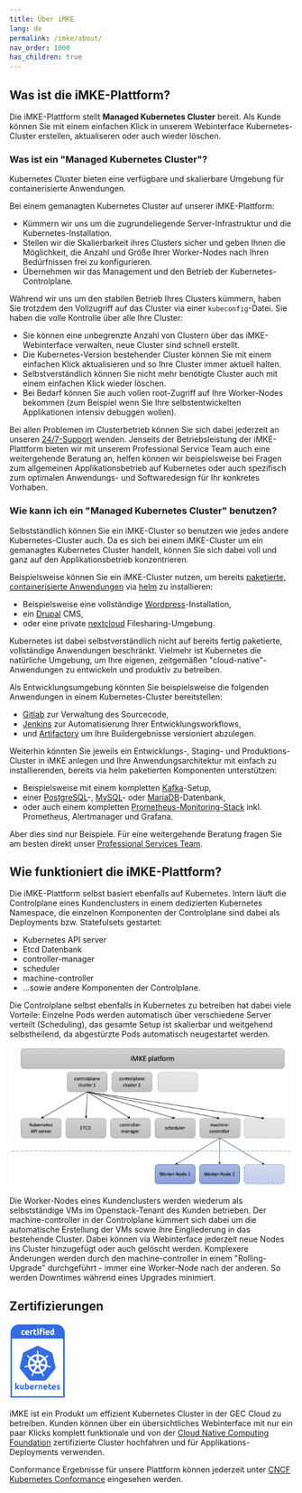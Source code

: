 ```yaml
---
title: Über iMKE
lang: de
permalink: /imke/about/
nav_order: 1000
has_children: true
---
```


## Was ist die iMKE-Plattform?

Die iMKE-Plattform stellt **Managed Kubernetes Cluster** bereit. Als Kunde können Sie mit einem einfachen Klick in unserem Webinterface Kubernetes-Cluster erstellen, aktualiseren oder auch wieder löschen.

### Was ist ein "Managed Kubernetes Cluster"?

Kubernetes Cluster bieten eine verfügbare und skalierbare Umgebung für containerisierte Anwendungen.

Bei einem gemanagten Kubernetes Cluster auf unserer iMKE-Plattform:

* Kümmern wir uns um die zugrundeliegende Server-Infrastruktur und die Kubernetes-Installation.
* Stellen wir die Skalierbarkeit ihres Clusters sicher und geben Ihnen die Möglichkeit, die Anzahl und Größe Ihrer Worker-Nodes nach Ihren Bedürfnissen frei zu konfigurieren.
* Übernehmen wir das Management und den Betrieb der Kubernetes-Controlplane.

Während wir uns um den stabilen Betrieb Ihres Clusters kümmern, haben Sie trotzdem den Vollzugriff auf das Cluster via einer `kubeconfig`-Datei. Sie haben die volle Kontrolle über alle Ihre Cluster:

* Sie können eine unbegrenzte Anzahl von Clustern über das iMKE-Webinterface verwalten, neue Cluster sind schnell erstellt.
* Die Kubernetes-Version bestehender Cluster können Sie mit einem einfachen Klick aktualisieren und so Ihre Cluster immer aktuell halten.
* Selbstverständlich können Sie nicht mehr benötigte Cluster auch mit einem einfachen Klick wieder löschen.
* Bei Bedarf können Sie auch vollen root-Zugriff auf Ihre Worker-Nodes bekommen (zum Beispiel wenn Sie Ihre selbstentwickelten Applikationen intensiv debuggen wollen).

Bei allen Problemen im Clusterbetrieb können Sie sich dabei jederzeit an unseren [24/7-Support](mailto:support@gec.io) wenden. Jenseits der Betriebsleistung der iMKE-Plattform bieten wir mit unserem Professional Service Team auch eine weitergehende Beratung an, helfen können wir beispielsweise bei Fragen zum allgemeinen Applikationsbetrieb auf Kubernetes oder auch spezifisch zum optimalen Anwendungs- und Softwaredesign für Ihr konkretes Vorhaben.

### Wie kann ich ein "Managed Kubernetes Cluster" benutzen?

Selbstständlich können Sie ein iMKE-Cluster so benutzen wie jedes andere Kubernetes-Cluster auch. Da es sich bei einem iMKE-Cluster um ein gemanagtes Kubernetes Cluster handelt, können Sie sich dabei voll und ganz auf den Applikationsbetrieb konzentrieren.

Beispielsweise können Sie ein iMKE-Cluster nutzen, um bereits [paketierte, containerisierte Anwendungen](https://artifacthub.io/) via [helm](https://helm.sh/) zu installieren:

* Beispielsweise eine vollständige [Wordpress](https://artifacthub.io/packages/helm/bitnami/wordpress)-Installation,
* ein [Drupal](https://artifacthub.io/packages/helm/bitnami/drupal) CMS,
* oder eine private [nextcloud](https://artifacthub.io/packages/helm/nextcloud/nextcloud) Filesharing-Umgebung.

Kubernetes ist dabei selbstverständlich nicht auf bereits fertig paketierte, vollständige Anwendungen beschränkt. Vielmehr ist Kubernetes die natürliche Umgebung, um Ihre eigenen, zeitgemäßen "cloud-native"-Anwendungen zu entwickeln und produktiv zu betreiben.

Als Entwicklungsumgebung könnten Sie beispielsweise die folgenden Anwendungen in einem Kubernetes-Cluster bereitstellen:

* [Gitlab](https://artifacthub.io/packages/helm/gitlab/gitlab) zur Verwaltung des Sourcecode,
* [Jenkins](https://artifacthub.io/packages/helm/jenkinsci/jenkins) zur Automatisierung Ihrer Entwicklungsworkflows,
* und [Artifactory](https://artifacthub.io/packages/helm/jfrog/artifactory) um Ihre Buildergebnisse versioniert abzulegen.

Weiterhin könnten Sie jeweils ein Entwicklungs-, Staging- und Produktions-Cluster in iMKE anlegen und Ihre Anwendungsarchitektur mit einfach zu installierenden, bereits via helm paketierten Komponenten unterstützen:

* Beispielsweise mit einem kompletten [Kafka](https://artifacthub.io/packages/helm/bitnami/kafka)-Setup,
* einer [PostgreSQL](https://artifacthub.io/packages/helm/bitnami/postgresql)-, [MySQL](https://artifacthub.io/packages/helm/bitnami/mysql)- oder [MariaDB](https://artifacthub.io/packages/helm/bitnami/mariadb)-Datenbank,
* oder auch einem kompletten [Prometheus-Monitoring-Stack](https://artifacthub.io/packages/helm/prometheus-community/kube-prometheus-stack) inkl. Prometheus, Alertmanager und Grafana.

Aber dies sind nur Beispiele. Für eine weitergehende Beratung fragen Sie am besten direkt unser [Professional Services Team](mailto:support@gec.io).

## Wie funktioniert die iMKE-Plattform?

Die iMKE-Plattform selbst basiert ebenfalls auf Kubernetes. Intern läuft die Controlplane eines Kundenclusters in einem dedizierten Kubernetes Namespace, die einzelnen Komponenten der Controlplane sind dabei als Deployments bzw. Statefulsets gestartet:

* Kubernetes API server
* Etcd Datenbank
* controller-manager
* scheduler
* machine-controller
* ...sowie andere Komponenten der Controlplane.

Die Controlplane selbst ebenfalls in Kubernetes zu betreiben hat dabei viele Vorteile: Einzelne Pods werden automatisch über verschiedene Server verteilt (Scheduling), das gesamte Setup ist skalierbar und weitgehend selbstheilend, da abgestürzte Pods automatisch neugestartet werden.

![iMKE platform](imke-platform.png)

Die Worker-Nodes eines Kundenclusters werden wiederum als selbstständige VMs im Openstack-Tenant des Kunden betrieben. Der machine-controller in der Controlplane kümmert sich dabei um die automatische Erstellung der VMs sowie ihre Eingliederung in das bestehende Cluster. Dabei können via Webinterface jederzeit neue Nodes ins Cluster hinzugefügt oder auch gelöscht werden. Komplexere Änderungen werden durch den machine-controller in einem "Rolling-Upgrade" durchgeführt - immer eine Worker-Node nach der anderen. So werden Downtimes während eines Upgrades minimiert.

## Zertifizierungen

<img src="certified-kubernetes.png" alt="Certified Kubernetes Logo" width="100"/>

iMKE ist ein Produkt um effizient Kubernetes Cluster in der GEC Cloud zu betreiben.
Kunden können über ein übersichtliches Webinterface mit nur ein paar Klicks komplett funktionale
und von der [Cloud Native Computing Foundation](https://cncf.io/ck)
zertifizierte Cluster hochfahren und für Applikations-Deployments verwenden.

Conformance Ergebnisse für unsere Plattform können jederzeit unter
[CNCF Kubernetes Conformance](https://github.com/cncf/k8s-conformance)
eingesehen werden.

